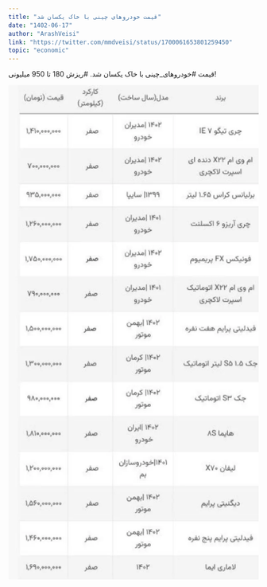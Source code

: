 ```yaml
---
title: "قیمت خودروهای چینی با خاک یکسان شد"
date: "1402-06-17"
author: "ArashVeisi"
link: "https://twitter.com/mmdveisi/status/1700061653801259450"
topic: "economic"
---
```


قیمت #خودروهای_چینی با خاک یکسان شد.
#ریزش 180 تا 950 میلیونی!

![قیمت خودروهای چینی با خاک یکسان شد](./Rizesh-Gheymat-Khodrohaye-Chini.webp)

